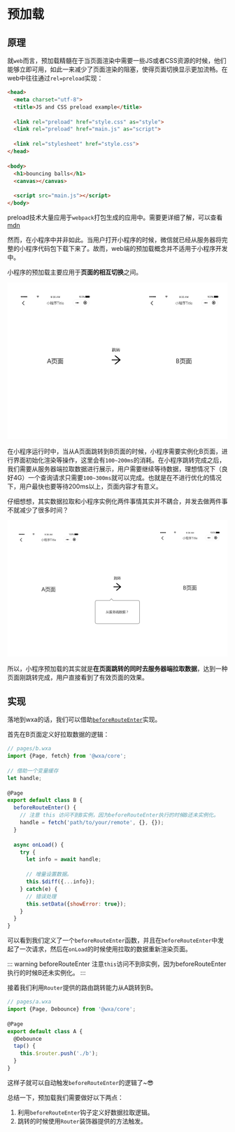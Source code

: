 # 预加载

## 原理

就`web`而言，预加载精髓在于当页面渲染中需要一些JS或者CSS资源的时候，他们能够立即可用，如此一来减少了页面渲染的阻塞，使得页面切换显示更加流畅。在web中往往通过`rel=preload`实现：

``` html
<head>
  <meta charset="utf-8">
  <title>JS and CSS preload example</title>

  <link rel="preload" href="style.css" as="style">
  <link rel="preload" href="main.js" as="script">

  <link rel="stylesheet" href="style.css">
</head>

<body>
  <h1>bouncing balls</h1>
  <canvas></canvas>

  <script src="main.js"></script>
</body>
```

preload技术大量应用于`webpack`打包生成的应用中。需要更详细了解，可以查看[mdn](https://developer.mozilla.org/zh-CN/docs/Web/HTML/Preloading_content)

然而，在小程序中并非如此。当用户打开小程序的时候，微信就已经从服务器将完整的小程序代码包下载下来了。故而，web端的预加载概念并不适用于小程序开发中。

小程序的预加载主要应用于**页面的相互切换**之间。

![a->b](./preload-travel.png)

在小程序运行时中，当从A页面跳转到B页面的时候，小程序需要实例化B页面，进行界面初始化渲染等操作，这里会有`100~200ms`的消耗。在小程序跳转完成之后，我们需要从服务器端拉取数据进行展示，用户需要继续等待数据，理想情况下（良好4G）一个查询请求只需要`100~300ms`就可以完成。也就是在不进行优化的情况下，用户最快也要等待200ms以上，页面内容才有意义。

仔细想想，其实数据拉取和小程序实例化两件事情其实并不耦合，并发去做两件事不就减少了很多时间？

![a->b](./preload-travel-fetch.png)

所以，小程序预加载的其实就是**在页面跳转的同时去服务器端拉取数据**，达到一种页面刚跳转完成，用户直接看到了有效页面的效果。

## 实现
落地到wxa的话，我们可以借助[`beforeRouteEnter`](/core/hook.html#beforerouteenter)实现。

首先在B页面定义好拉取数据的逻辑：

``` js
// pages/b.wxa
import {Page, fetch} from '@wxa/core';

// 借助一个变量缓存
let handle;

@Page
export default class B {
  beforeRouteEnter() {
    // 注意 this 访问不到B实例，因为beforeRouteEnter执行的时候B还未实例化。
    handle = fetch('path/to/your/remote', {}, {});
  }

  async onLoad() {
    try {
      let info = await handle;

      // 增量设置数据。
      this.$diff({...info});
    } catch(e) {
      // 错误处理
      this.setData({showError: true});
    }
  }
} 
```

可以看到我们定义了一个`beforeRouteEnter`函数，并且在`beforeRouteEnter`中发起了一次请求，然后在`onLoad`的时候使用拉取的数据重新渲染页面。

::: warning beforeRouteEnter
注意`this`访问不到B实例，因为beforeRouteEnter执行的时候B还未实例化。
:::

接着我们利用`Router`提供的路由跳转能力从A跳转到B。

``` js
// pages/a.wxa
import {Page, Debounce} from '@wxa/core';

@Page
export default class A {
  @Debounce
  tap() {
    this.$router.push('./b');
  }
}
```

这样子就可以自动触发`beforeRouteEnter`的逻辑了~:sunglasses:

总结一下，预加载我们需要做好以下两点：
1. 利用`beforeRouteEnter`钩子定义好数据拉取逻辑。
2. 跳转的时候使用`Router`装饰器提供的方法触发。